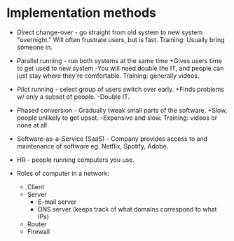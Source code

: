 
# Implementation methods
* Direct change-over - go straight from old system to new system "overnight." Will often frustrate users, but is fast. Training: Usually bring someone in.
* Parallel running - run both systems at the same time +Gives users time to get used to new system -You will need double the IT, and people can just stay where they're comfortable. Training: generally videos.
* Pilot running - select group of users switch over early. +Finds problems w/ only a subset of people. -Double IT.
* Phased conversion - Gradually tweak small parts of the software. +Slow, people unlikely to get upset. -Expensive and slow. Training: videos or none at all

* Software-as-a-Service (SaaS) - Company provides access to and maintenance of software eg. Netflix, Spotify, Adobe.
* HR - people running computers you use.
* Roles of computer in a network:
    * Client
    * Server
        * E-mail server
        * DNS server (keeps track of what domains correspond to what IPs)
    * Router
    * Firewall
